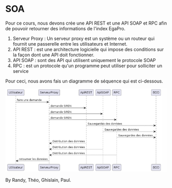 # SOA

Pour ce cours, nous devons crée une API REST et une API SOAP et RPC afin de pouvoir retourner des informations de l'index EgaPro.

1. Serveur Proxy : Un serveur proxy est un système ou un routeur qui fournit une passerelle entre les utilisateurs et Internet.
2. API REST : est une architecture logicielle qui impose des conditions sur la façon dont une API doit fonctionner.
3. API SOAP : sont des API qui utilisent uniquement le protocole SOAP
4. RPC : est un protocole qu'un programme peut utiliser pour solliciter un service

Pour ceci, nous avons fais un diagramme de séquence qui est ci-dessous.

![Texte alternatif](Schema.png "Schéma Séquance")

By Randy, Théo, Ghislain, Paul.
